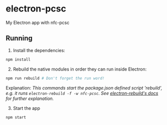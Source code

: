 # electron-pcsc

My Electron app with nfc-pcsc

## Running

1. Install the dependencies:

```bash
npm install
```

2. Rebuild the native modules in order they can run inside Electron:

```bash
npm run rebuild # Don't forget the run word!
```

Explanation: _This commands start the package.json defined script 'rebuild',
e.g. it runs `electron-rebuild -f -w nfc-pcsc`.
See [electron-rebuild's docs](https://github.com/electron/electron-rebuild) for further explanation._

3. Start the app

```bash
npm start
```
